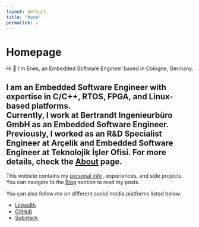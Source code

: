 ```yaml
---
layout: default
title: "Home"
permalink: /
---
```


<!-- Font Awesome -->
<link rel="stylesheet" href="https://cdnjs.cloudflare.com/ajax/libs/font-awesome/6.4.0/css/all.min.css">

# Homepage

Hi 👋 I'm Enes, an Embedded Software Engineer based in Cologne, Germany.   

I am an Embedded Software Engineer with expertise in C/C++, RTOS, FPGA, and Linux-based platforms.  
Currently, I work at Bertrandt Ingenieurbüro GmbH as an Embedded Software Engineer.  
Previously, I worked as an R&D Specialist Engineer at Arçelik and Embedded Software Engineer at Teknolojik İşler Ofisi.
For more details, check the [About](/about) page.  
---
This website contains my [personal info](/about)  , experiences, and side projects.  
You can navigate to the [Blog](/blog) section to read my posts.  

You can also follow me on different social media platforms listed below:  

<ul>
  <li><i class="fab fa-linkedin"></i> <a href="https://www.linkedin.com/in/eneskasoglu" target="_blank">LinkedIn</a></li>
  <li><i class="fab fa-github"></i> <a href="https://github.com/eneskasoglu" target="_blank">GitHub</a></li>
  <li><i class="fas fa-rss"></i> <a href="https://eneskasoglu.substack.com/" target="_blank">Substack</a></li>
</ul>
